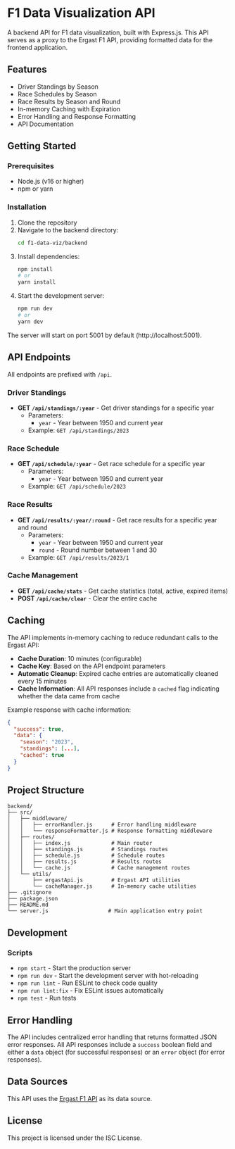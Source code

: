 # F1 Data Visualization API

A backend API for F1 data visualization, built with Express.js. This API serves as a proxy to the Ergast F1 API, providing formatted data for the frontend application.

## Features

- Driver Standings by Season
- Race Schedules by Season
- Race Results by Season and Round
- In-memory Caching with Expiration
- Error Handling and Response Formatting
- API Documentation

## Getting Started

### Prerequisites

- Node.js (v16 or higher)
- npm or yarn

### Installation

1. Clone the repository
2. Navigate to the backend directory:
   ```bash
   cd f1-data-viz/backend
   ```
3. Install dependencies:
   ```bash
   npm install
   # or
   yarn install
   ```
4. Start the development server:
   ```bash
   npm run dev
   # or
   yarn dev
   ```

The server will start on port 5001 by default (http://localhost:5001).

## API Endpoints

All endpoints are prefixed with `/api`.

### Driver Standings

- **GET `/api/standings/:year`** - Get driver standings for a specific year
  - Parameters:
    - `year` - Year between 1950 and current year
  - Example: `GET /api/standings/2023`

### Race Schedule

- **GET `/api/schedule/:year`** - Get race schedule for a specific year
  - Parameters:
    - `year` - Year between 1950 and current year
  - Example: `GET /api/schedule/2023`

### Race Results

- **GET `/api/results/:year/:round`** - Get race results for a specific year and round
  - Parameters:
    - `year` - Year between 1950 and current year
    - `round` - Round number between 1 and 30
  - Example: `GET /api/results/2023/1`

### Cache Management

- **GET `/api/cache/stats`** - Get cache statistics (total, active, expired items)
- **POST `/api/cache/clear`** - Clear the entire cache

## Caching

The API implements in-memory caching to reduce redundant calls to the Ergast API:

- **Cache Duration**: 10 minutes (configurable)
- **Cache Key**: Based on the API endpoint parameters
- **Automatic Cleanup**: Expired cache entries are automatically cleaned every 15 minutes
- **Cache Information**: All API responses include a `cached` flag indicating whether the data came from cache

Example response with cache information:

```json
{
  "success": true,
  "data": {
    "season": "2023",
    "standings": [...],
    "cached": true
  }
}
```

## Project Structure

```
backend/
├── src/
│   ├── middleware/
│   │   ├── errorHandler.js      # Error handling middleware
│   │   └── responseFormatter.js # Response formatting middleware
│   ├── routes/
│   │   ├── index.js             # Main router
│   │   ├── standings.js         # Standings routes
│   │   ├── schedule.js          # Schedule routes
│   │   ├── results.js           # Results routes
│   │   └── cache.js             # Cache management routes
│   └── utils/
│       ├── ergastApi.js         # Ergast API utilities
│       └── cacheManager.js      # In-memory cache utilities
├── .gitignore
├── package.json
├── README.md
└── server.js                   # Main application entry point
```

## Development

### Scripts

- `npm start` - Start the production server
- `npm run dev` - Start the development server with hot-reloading
- `npm run lint` - Run ESLint to check code quality
- `npm run lint:fix` - Fix ESLint issues automatically
- `npm test` - Run tests

## Error Handling

The API includes centralized error handling that returns formatted JSON error responses. All API responses include a `success` boolean field and either a `data` object (for successful responses) or an `error` object (for error responses).

## Data Sources

This API uses the [Ergast F1 API](http://ergast.com/mrd/) as its data source.

## License

This project is licensed under the ISC License.
